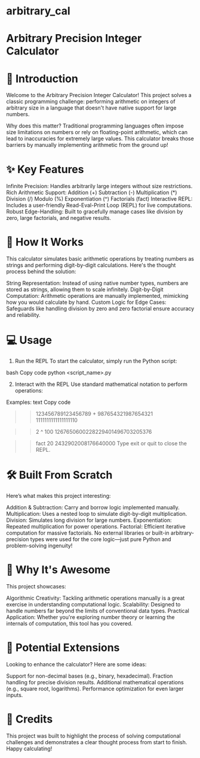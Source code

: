 # arbitrary_cal
# Arbitrary Precision Integer Calculator

# 🚀 Introduction
Welcome to the Arbitrary Precision Integer Calculator!
This project solves a classic programming challenge: performing arithmetic on integers of arbitrary size in a language that doesn't have native support for large numbers.

Why does this matter? Traditional programming languages often impose size limitations on numbers or rely on floating-point arithmetic, which can lead to inaccuracies for extremely large values. This calculator breaks those barriers by manually implementing arithmetic from the ground up!

# ✨ Key Features
Infinite Precision: Handles arbitrarily large integers without size restrictions.
Rich Arithmetic Support:
Addition (+)
Subtraction (-)
Multiplication (*)
Division (/)
Modulo (%)
Exponentiation (^)
Factorials (fact)
Interactive REPL: Includes a user-friendly Read-Eval-Print Loop (REPL) for live computations.
Robust Edge-Handling: Built to gracefully manage cases like division by zero, large factorials, and negative results.

# 🧠 How It Works
This calculator simulates basic arithmetic operations by treating numbers as strings and performing digit-by-digit calculations. Here's the thought process behind the solution:

String Representation: Instead of using native number types, numbers are stored as strings, allowing them to scale infinitely.
Digit-by-Digit Computation: Arithmetic operations are manually implemented, mimicking how you would calculate by hand.
Custom Logic for Edge Cases: Safeguards like handling division by zero and zero factorial ensure accuracy and reliability.

# 💻 Usage
1. Run the REPL
To start the calculator, simply run the Python script:

bash
Copy code
python <script_name>.py

2. Interact with the REPL
Use standard mathematical notation to perform operations:

Examples:
text
Copy code
>> 123456789123456789 + 987654321987654321
1111111111111111110

>> 2 ^ 100
1267650600228229401496703205376

>> fact 20
2432902008176640000
Type exit or quit to close the REPL.

# 🛠️ Built From Scratch
Here’s what makes this project interesting:

Addition & Subtraction: Carry and borrow logic implemented manually.
Multiplication: Uses a nested loop to simulate digit-by-digit multiplication.
Division: Simulates long division for large numbers.
Exponentiation: Repeated multiplication for power operations.
Factorial: Efficient iterative computation for massive factorials.
No external libraries or built-in arbitrary-precision types were used for the core logic—just pure Python and problem-solving ingenuity!

# 🌟 Why It's Awesome
This project showcases:

Algorithmic Creativity: Tackling arithmetic operations manually is a great exercise in understanding computational logic.
Scalability: Designed to handle numbers far beyond the limits of conventional data types.
Practical Application: Whether you're exploring number theory or learning the internals of computation, this tool has you covered.

# 🤔 Potential Extensions
Looking to enhance the calculator? Here are some ideas:

Support for non-decimal bases (e.g., binary, hexadecimal).
Fraction handling for precise division results.
Additional mathematical operations (e.g., square root, logarithms).
Performance optimization for even larger inputs.

# 📝 Credits
This project was built to highlight the process of solving computational challenges and demonstrates a clear thought process from start to finish. Happy calculating!